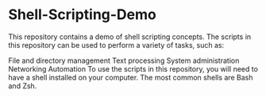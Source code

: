 # Shell-Scripting-Demo
This repository contains a demo of shell scripting concepts. The scripts in this repository can be used to perform a variety of tasks, such as:

File and directory management
Text processing
System administration
Networking
Automation
To use the scripts in this repository, you will need to have a shell installed on your computer. The most common shells are Bash and Zsh.
